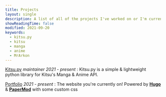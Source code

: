```yaml
--- 
title: Projects
layout: single
description: A list of all of the projects I've worked on or I'm currently working on.
showReadingTime: false
modified: 2021-09-20
keywords:
  - kitsu.py
  - kitsu
  - manga
  - anime
  - MrArkon
---
```


[Kitsu.py](https://github.com/MrArkon/kitsu.py) *maintainer* *2021 - present*
: Kitsu.py is a simple & lightweight python library for Kitsu's Manga & Anime API.

[Portfolio](https://mrarkon.github.io) *2021 - present*
: The website you're currently on! Powered by [**Hugo**](https://gohugo.io/) & [**PaperMod**](https://git.io/hugopapermod) with some custom css